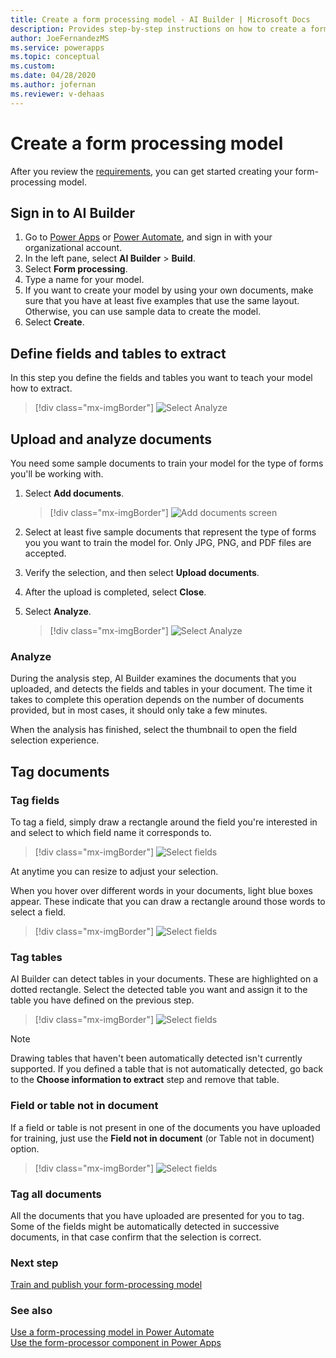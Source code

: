 ```yaml
---
title: Create a form processing model - AI Builder | Microsoft Docs
description: Provides step-by-step instructions on how to create a form processing model in AI Builder.
author: JoeFernandezMS
ms.service: powerapps
ms.topic: conceptual
ms.custom: 
ms.date: 04/28/2020
ms.author: jofernan
ms.reviewer: v-dehaas
---
```


# Create a form processing model

After you review the [requirements](form-processing-model-requirements.md), you can get started creating your form-processing model.

## Sign in to AI Builder

1. Go to [Power Apps](https://make.powerapps.com/) or [Power Automate](https://flow.microsoft.com/signin), and sign in with your organizational account.
1. In the left pane, select **AI Builder** > **Build**.
1. Select **Form processing**.
1. Type a name for your model.
1. If you want to create your model by using your own documents, make sure that you have at least five examples that use the same layout. Otherwise, you can use sample data to create the model.
1. Select **Create**.

## Define fields and tables to extract

In this step you define the fields and tables you want to teach your model how to extract.

   > [!div class="mx-imgBorder"]
   > ![Select Analyze](media/forms-choose-information.gif "Define fields and tables to extract")

## Upload and analyze documents

You need some sample documents to train your model for the type of forms you'll be working with.

1. Select **Add documents**.
 
   > [!div class="mx-imgBorder"]
   > ![Add documents screen](media/form-add-documents.png "Add documents screen")

1. Select at least five sample documents that represent the type of forms you you want to train the model for. Only JPG, PNG, and PDF files are accepted. 
1. Verify the selection, and then select **Upload documents**.
1. After the upload is completed, select **Close**.
1. Select **Analyze**.

   > [!div class="mx-imgBorder"]
   > ![Select Analyze](media/form-analyze.png "Select Analyze")

### Analyze

During the analysis step, AI Builder examines the documents that you uploaded, and detects the fields and tables in your document. The time it takes to complete this operation depends on the number of documents provided, but in most cases, it should only take a few minutes.

When the analysis has finished, select the thumbnail to open the field selection experience.

## Tag documents

### Tag fields

To tag a field, simply draw a rectangle around the field you're interested in and select to which field name it corresponds to. 

   > [!div class="mx-imgBorder"]
   > ![Select fields](media/forms-tag-fields.gif "Tag fields")

At anytime you can resize to adjust your selection.

When you hover over different words in your documents, light blue boxes appear. These indicate that you can draw a rectangle around those words to select a field.

   > [!div class="mx-imgBorder"]
   > ![Select fields](media/form-select-fields.png "Select fields")

### Tag tables

AI Builder can detect tables in your documents. These are highlighted on a dotted rectangle. Select the detected table you want and assign it to the table you have defined on the previous step.

   > [!div class="mx-imgBorder"]
   > ![Select fields](media/forms-tag-tables.gif "Tag tables")

> [!NOTE] 
> Drawing tables that haven't been automatically detected isn't currently supported. If you defined a table that is not automatically detected, go back to the **Choose information to extract** step and remove that table.

### Field or table not in document

If a field or table is not present in one of the documents you have uploaded for training, just use the **Field not in document** (or Table not in document) option. 

   > [!div class="mx-imgBorder"]
   > ![Select fields](media/forms-not-in-document.png "Field not in document")


### Tag all documents 

All the documents that you have uploaded are presented for you to tag. Some of the fields might be automatically detected in successive documents, in that case confirm that the selection is correct.



### Next step

[Train and publish your form-processing model](form-processing-train.md)

### See also

[Use a form-processing model in Power Automate](form-processing-model-in-flow.md)  
[Use the form-processor component in Power Apps](form-processor-component-in-powerapps.md)

